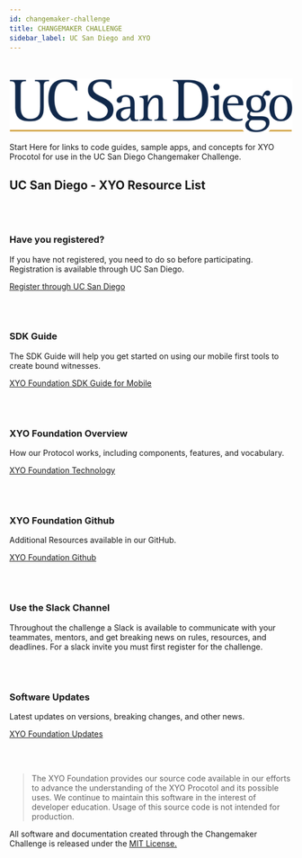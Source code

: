 ```yaml
---
id: changemaker-challenge
title: CHANGEMAKER CHALLENGE 
sidebar_label: UC San Diego and XYO 
---
```

<br></br>
<picture>
  <img alt="ucsd" className=".img-fluid" src="/docs/assets/UCSanDiegoLogo-BlueGold.png"></img>
</picture>


<div class="alert alert-primary text-center" role="alert">
  Start Here for links to code guides, sample apps, and concepts for XYO Procotol for use in the 
  UC San Diego Changemaker Challenge.
</div>

## UC San Diego - XYO Resource List
<br></br>
### Have you registered? 

<div class="alert alert-primary text-center" role="alert">
  If you have not registered, you need to do so before participating. Registration is available through UC San Diego.
</div>

<a href="https://innovation.ucsd.edu/student-innovation/changemaker-challenge-contact-tracing-wellness/" 
    rel="noopener noreferrer"
    target="_blank"
    >
      Register through UC San Diego
  <i class="p-2 fas fa-external-link-alt"></i>
</a>

<br></br>
### SDK Guide

<div class="alert alert-info text-center" role="alert">
  The SDK Guide will help you get started on using our mobile first tools to create bound witnesses.
</div>

<a href="https://developers.xyo.network/docs/en/sdk-guide" 
    rel="noopener noreferrer"
    target="_blank"
    >
      XYO Foundation SDK Guide for Mobile
  <i class="p-2 fas fa-external-link-alt"></i>
</a>

<br></br>

### XYO Foundation Overview
<div class="alert alert-primary text-center" role="alert">
  How our Protocol works, including components, features, and vocabulary. 
</div>

<a href="https://xyo.network/network/" 
    rel="noopener noreferrer"
    target="_blank"
    >
      XYO Foundation Technology
  <i class="p-2 fas fa-external-link-alt"></i>
</a>

<br></br>
### XYO Foundation Github
<div class="alert alert-info text-center" role="alert">
  Additional Resources available in our GitHub. 
</div>

<a href="https://github.com/XYOracleNetwork" 
    rel="noopener noreferrer"
    target="_blank"
    >
      XYO Foundation Github
  <i class="p-2 fas fa-external-link-alt"></i>
</a>

<br></br>
### Use the Slack Channel
<div class="alert alert-warning text-center" role="alert">
  Throughout the challenge a Slack is available to communicate with your teammates, mentors, and get breaking news on rules, resources, and deadlines. For a slack invite you must first register for the challenge. 
</div>

<br></br>
### Software Updates 
<div class="alert alert-primary text-center" role="alert">
  Latest updates on versions, breaking changes, and other news. 
</div>

<a href="https://developers.xyo.network/docs/en/news-and-updates" 
    rel="noopener noreferrer"
    target="_blank"
    >
      XYO Foundation Updates
  <i class="p-2 fas fa-external-link-alt"></i>
</a>

<br></br>
> The XYO Foundation provides our source code available in our efforts to advance the understanding of the XYO Procotol and its possible uses. We continue to maintain this software in the interest of developer education. Usage of this source code is not intended for production. 

<div class="alert alert-primary text-center" role="alert">
  All software and documentation created through the Changemaker Challenge is released under the 
    <a href="https://www.mit.edu/~amini/LICENSE.md" 
      rel="noopener noreferrer"
      target="_blank"
      >
        MIT License.
    <i class="p-2 fas fa-external-link-alt"></i>
  </a>
</div>

